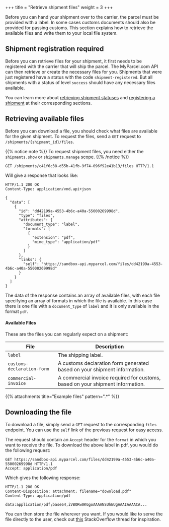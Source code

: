 +++
title = "Retrieve shipment files"
weight = 3
+++

Before you can hand your shipment over to the carrier, the parcel must be provided with a label. In some cases customs documents should also be provided for passing customs. This section explains how to retrieve the available files and write them to your local file system.

## Shipment registration required

Before you can retrieve files for your shipment, it first needs to be registered with the carrier that will ship the parcel. The MyParcel.com API can then retrieve or create the necessary files for you. Shipments that were just registered have a status with the code `shipment-registered`. But all shipments with a status of level `success` should have any necessary files available.

You can learn more about [retrieving shipment statuses](/api/retrieve-shipment-statuses) and [registering a shipment](/api/create-a-shipment/#registering-your-shipment-with-the-carrier) at their corresponding sections.

## Retrieving available files

Before you can download a file, you should check what files are available for the given shipment. To request the files, send a `GET` request to `/shipments/{shipment_id}/files`.

{{% notice note %}}
To request shipment files, you need either the `shipments.show` or `shipments.manage` scope.
{{% /notice %}}

```http
GET /shipments/c41f6c38-d55b-41fb-9f74-096f92e41b13/files HTTP/1.1
```

Will give a response that looks like:

```http
HTTP/1.1 200 OK
Content-Type: application/vnd.api+json

{
  "data": [
    {
      "id": "dd42199a-4553-4b6c-a40a-55000269998d",
      "type": "files",
      "attributes": {
        "document_type": "label",
        "formats": [
          {
            "extension": "pdf",
            "mime_type": "application/pdf"
          }
        ]
      },
      "links": {
        "self": "https://sandbox-api.myparcel.com/files/dd42199a-4553-4b6c-a40a-55000269998d"
      }
    }
  ]
}
```

The data of the response contains an array of available files, with each file specifying an array of formats in which the file is available. 
In this case there is one file with a `document_type` of `label` and it is only available in the format `pdf`.

#### Available Files

These are the files you can regularly expect on a shipment:

| File                       | Description                                                                   |
|----------------------------|-------------------------------------------------------------------------------|
| `label`                    | The shipping label.                                                           |
| `customs-declaration-form` | A customs declaration form generated based on your shipment information.      |
| `commercial-invoice`       | A commercial invoice required for customs, based on your shipment information.|

{{% attachments title="Example files" pattern=".*" %}}

## Downloading the file

To download a file, simply send a `GET` request to the corresponding `files` endpoint. You can use the `self` link of the previous request for easy access.

The request should contain an `Accept` header for the `format` in which you want to receive the file. To download the above label in pdf, you would do the following request:

```http
GET https://sandbox-api.myparcel.com/files/dd42199a-4553-4b6c-a40a-55000269998d HTTP/1.1
Accept: application/pdf
```

Which gives the following response:

```http
HTTP/1.1 200 OK
Content-Disposition: attachment; filename="download.pdf"
Content-Type: application/pdf

data:application/pdf;base64,iVBORw0KGgoAAAANSUhEUgAAAIAAAACA...
```

You can then store the file wherever you want. If you would like to serve the file directly to the user, check out [this](https://stackoverflow.com/questions/3665115/create-a-file-in-memory-for-user-to-download-not-through-server) StackOverflow thread for inspiration.
